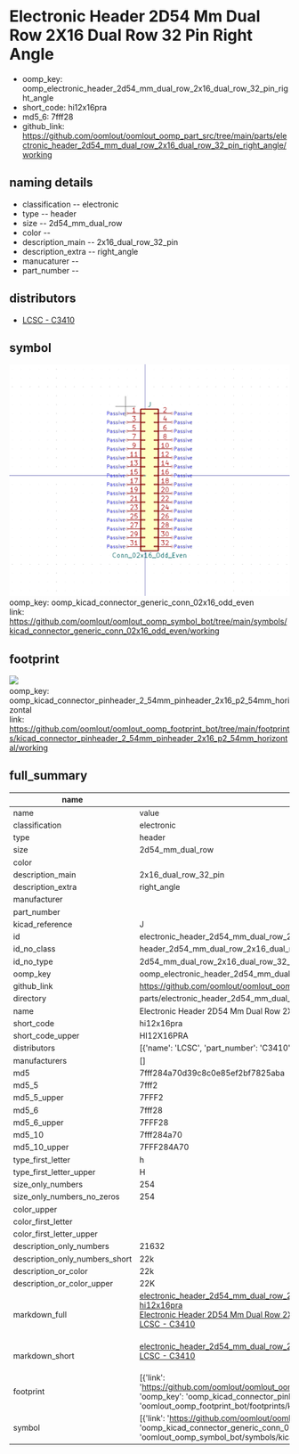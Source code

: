 # Electronic Header 2D54 Mm Dual Row 2X16 Dual Row 32 Pin Right Angle

  
* oomp_key: oomp_electronic_header_2d54_mm_dual_row_2x16_dual_row_32_pin_right_angle 
* short_code: hi12x16pra
* md5_6: 7fff28  
* github_link: https://github.com/oomlout/oomlout_oomp_part_src/tree/main/parts/electronic_header_2d54_mm_dual_row_2x16_dual_row_32_pin_right_angle/working  
## naming details
* classification -- electronic
* type -- header
* size -- 2d54_mm_dual_row
* color -- 
* description_main -- 2x16_dual_row_32_pin
* description_extra -- right_angle
* manucaturer -- 
* part_number -- 

## distributors
* [LCSC - C3410](https://lcsc.com/product-detail/C3410.html)  


## symbol

![](symbol/0/working/working_600.png)  
oomp_key: oomp_kicad_connector_generic_conn_02x16_odd_even  
link: https://github.com/oomlout/oomlout_oomp_symbol_bot/tree/main/symbols/kicad_connector_generic_conn_02x16_odd_even/working  

## footprint

![](footprint/0/working/working_600.png)  
oomp_key: oomp_kicad_connector_pinheader_2_54mm_pinheader_2x16_p2_54mm_horizontal  
link: https://github.com/oomlout/oomlout_oomp_footprint_bot/tree/main/footprints/kicad_connector_pinheader_2_54mm_pinheader_2x16_p2_54mm_horizontal/working  

## full_summary
| name | value | 
| --- | --- | 
| name | value | 
| classification | electronic | 
| type | header | 
| size | 2d54_mm_dual_row | 
| color |  | 
| description_main | 2x16_dual_row_32_pin | 
| description_extra | right_angle | 
| manufacturer |  | 
| part_number |  | 
| kicad_reference | J | 
| id | electronic_header_2d54_mm_dual_row_2x16_dual_row_32_pin_right_angle | 
| id_no_class | header_2d54_mm_dual_row_2x16_dual_row_32_pin_right_angle | 
| id_no_type | 2d54_mm_dual_row_2x16_dual_row_32_pin_right_angle | 
| oomp_key | oomp_electronic_header_2d54_mm_dual_row_2x16_dual_row_32_pin_right_angle | 
| github_link | https://github.com/oomlout/oomlout_oomp_part_src/tree/main/parts/electronic_header_2d54_mm_dual_row_2x16_dual_row_32_pin_right_angle/working | 
| directory | parts/electronic_header_2d54_mm_dual_row_2x16_dual_row_32_pin_right_angle | 
| name | Electronic Header 2D54 Mm Dual Row 2X16 Dual Row 32 Pin Right Angle | 
| short_code | hi12x16pra | 
| short_code_upper | HI12X16PRA | 
| distributors | [{'name': 'LCSC', 'part_number': 'C3410', 'link': 'https://lcsc.com/product-detail/C3410.html', 'id': 'distributor_lcsc'}] | 
| manufacturers | [] | 
| md5 | 7fff284a70d39c8c0e85ef2bf7825aba | 
| md5_5 | 7fff2 | 
| md5_5_upper | 7FFF2 | 
| md5_6 | 7fff28 | 
| md5_6_upper | 7FFF28 | 
| md5_10 | 7fff284a70 | 
| md5_10_upper | 7FFF284A70 | 
| type_first_letter | h | 
| type_first_letter_upper | H | 
| size_only_numbers | 254 | 
| size_only_numbers_no_zeros | 254 | 
| color_upper |  | 
| color_first_letter |  | 
| color_first_letter_upper |  | 
| description_only_numbers | 21632 | 
| description_only_numbers_short | 22k | 
| description_or_color | 22k | 
| description_or_color_upper | 22K | 
| markdown_full | [electronic_header_2d54_mm_dual_row_2x16_dual_row_32_pin_right_angle](https://github.com/oomlout/oomlout_oomp_part_src/tree/main/parts/electronic_header_2d54_mm_dual_row_2x16_dual_row_32_pin_right_angle/working)<br>[hi12x16pra](https://github.com/oomlout/oomlout_oomp_part_src/tree/main/parts/electronic_header_2d54_mm_dual_row_2x16_dual_row_32_pin_right_angle/working)<br>[Electronic Header 2D54 Mm Dual Row 2X16 Dual Row 32 Pin Right Angle](https://github.com/oomlout/oomlout_oomp_part_src/tree/main/parts/electronic_header_2d54_mm_dual_row_2x16_dual_row_32_pin_right_angle/working)<br>[LCSC - C3410<br>](https://lcsc.com/product-detail/C3410.html)<br> | 
| markdown_short | [electronic_header_2d54_mm_dual_row_2x16_dual_row_32_pin_right_angle](https://github.com/oomlout/oomlout_oomp_part_src/tree/main/parts/electronic_header_2d54_mm_dual_row_2x16_dual_row_32_pin_right_angle/working)<br>[LCSC - C3410<br>](https://lcsc.com/product-detail/C3410.html)<br> | 
| footprint | [{'link': 'https://github.com/oomlout/oomlout_oomp_footprint_bot/tree/main/foootprntss/kicad_connector_pinheader_2_54mm_pinheader_2x16_p2_54mm_horizontal', 'oomp_key': 'oomp_kicad_connector_pinheader_2_54mm_pinheader_2x16_p2_54mm_horizontal', 'directory': 'oomlout_oomp_footprint_bot/footprints/kicad_connector_pinheader_2_54mm_pinheader_2x16_p2_54mm_horizontal//working/working.kicad_mod'}] | 
| symbol | [{'link': 'https://github.com/oomlout/oomlout_oomp_symbol_bot/tree/main/symbols/kicad_connector_generic_conn_02x16_odd_even', 'oomp_key': 'oomp_kicad_connector_generic_conn_02x16_odd_even', 'directory': 'oomlout_oomp_symbol_bot/symbols/kicad_connector_generic_conn_02x16_odd_even//working/working.kicad_sym'}] | 
